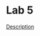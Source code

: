 # Lab 5
[Description](https://docs.google.com/document/d/114srnxJD6blhyMvwJpQrPKjmgwsRbsifenWUmj1CuR0/edit?usp=sharing)
